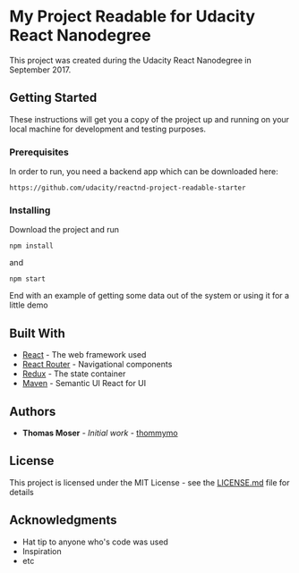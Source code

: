 # My Project Readable for Udacity React Nanodegree

This project was created during the Udacity React Nanodegree in September 2017.

## Getting Started

These instructions will get you a copy of the project up and running on your local machine for development and testing purposes.

### Prerequisites

In order to run, you need a backend app which can be downloaded here:

```
https://github.com/udacity/reactnd-project-readable-starter
```

### Installing

Download the project and run

```
npm install
```

and

```
npm start
```

End with an example of getting some data out of the system or using it for a little demo

## Built With

* [React](https://facebook.github.io/react/) - The web framework used
* [React Router](https://reacttraining.com/react-router/) - Navigational components
* [Redux](http://redux.js.org/) - The state container
* [Maven](https://react.semantic-ui.com) - Semantic UI React for UI

## Authors

* **Thomas Moser** - *Initial work* - [thommymo](https://github.com/thommymo)

## License

This project is licensed under the MIT License - see the [LICENSE.md](LICENSE.md) file for details

## Acknowledgments

* Hat tip to anyone who's code was used
* Inspiration
* etc
